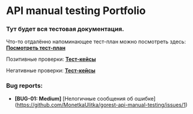 # API manual testing Portfolio 
### Тут будет вся тестовая документация.
Что-то отдалённо напоминающее тест-план можно посмотреть здесь: 
**[Посмотреть тест-план](TEST_PLAN.md)**

Позитивные проверки: **[Тест-кейсы](PosTestCases.md)**

Негативные проверки: **[Тест-кейсы](NegTestCases.md)**

### Bug reports: 
*   **[BUG-01: Medium]** [Нелогичные сообщения об ошибке] (https://github.com/MonetkaUlitka/gorest-api-manual-testing/issues/1)
